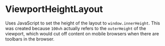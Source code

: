# ViewportHeightLayout

Uses JavaScript to set the height of the layout to `window.innerHeight`. This was created because `100vh` actually refers to the `outerHeight` of the viewport, which would cut off content on mobile browsers when there are toolbars in the browser.
